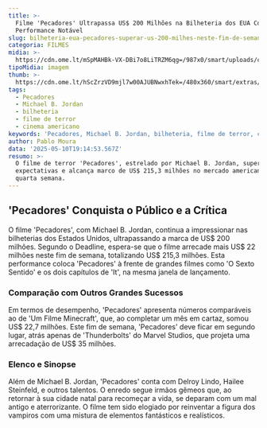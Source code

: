 ```yaml
---
title: >-
  Filme 'Pecadores' Ultrapassa US$ 200 Milhões na Bilheteria dos EUA Com
  Performance Notável
slug: bilheteria-eua-pecadores-superar-us-200-milhes-neste-fim-de-semana
categoria: FILMES
midia: >-
  https://cdn.ome.lt/mSpMAHBk-VX-DBi7o8LiTRZM6qg=/987x0/smart/uploads/conteudo/fotos/pecadoresvariante_p3jDDkm.jpg
tipoMidia: imagem
thumb: >-
  https://cdn.ome.lt/hScZrzVD9mjl7w00AJUBNwxhTek=/480x360/smart/extras/conteudos/pecadoresvariante_WsHGrbn.jpg
tags:
  - Pecadores
  - Michael B. Jordan
  - bilheteria
  - filme de terror
  - cinema americano
keywords: 'Pecadores, Michael B. Jordan, bilheteria, filme de terror, cinema americano'
author: Pablo Moura
data: '2025-05-10T19:14:53.567Z'
resumo: >-
  O filme de terror 'Pecadores', estrelado por Michael B. Jordan, supera
  expectativas e alcança marco de US$ 215,3 milhões no mercado americano em sua
  quarta semana.
---
```


## 'Pecadores' Conquista o Público e a Crítica

O filme 'Pecadores', com Michael B. Jordan, continua a impressionar nas bilheterias dos Estados Unidos, ultrapassando a marca de US$ 200 milhões. Segundo o Deadline, espera-se que o filme arrecade mais US$ 22 milhões neste fim de semana, totalizando US$ 215,3 milhões. Esta performance coloca 'Pecadores' à frente de grandes filmes como 'O Sexto Sentido' e os dois capítulos de 'It', na mesma janela de lançamento.

### Comparação com Outros Grandes Sucessos

Em termos de desempenho, 'Pecadores' apresenta números comparáveis ao de 'Um Filme Minecraft', que, ao completar um mês em cartaz, somou US$ 22,7 milhões. Este fim de semana, 'Pecadores' deve ficar em segundo lugar, atrás apenas de 'Thunderbolts' do Marvel Studios, que projeta uma arrecadação de US$ 35 milhões.

### Elenco e Sinopse

Além de Michael B. Jordan, 'Pecadores' conta com Delroy Lindo, Hailee Steinfeld, e outros talentos. O enredo segue irmãos gêmeos que, ao retornar à sua cidade natal para recomeçar a vida, se deparam com um mal antigo e aterrorizante. O filme tem sido elogiado por reinventar a figura dos vampiros com uma mistura de elementos fantásticos e realísticos.
